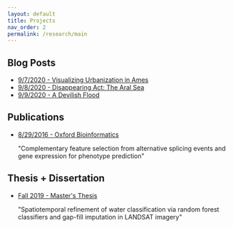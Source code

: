 ```yaml
---
layout: default
title: Projects
nav_order: 2
permalink: /research/main
---
```


Blog Posts
----------
* [9/7/2020 - Visualizing Urbanization in Ames](http://labuzzetta.github.io/research/ames)
* [9/8/2020 - Disappearing Act: The Aral Sea](http://labuzzetta.github.io/research/aral_sea)
* [9/9/2020 - A Devilish Flood](http://labuzzetta.github.io/research/devils_lake)

Publications
----------
* [8/29/2016 - Oxford Bioinformatics](https://academic.oup.com/bioinformatics/article/32/17/i421/2450760)
  
  "Complementary feature selection from alternative splicing events and gene expression for phenotype prediction"

Thesis + Dissertation
----------
* [Fall 2019 - Master's Thesis](https://lib.dr.iastate.edu/creativecomponents/456/)
  
  "Spatiotemporal refinement of water classification via random forest classifiers and gap-fill imputation in LANDSAT imagery"

